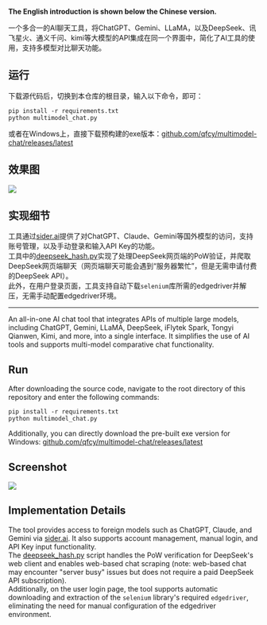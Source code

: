 **The English introduction is shown below the Chinese version.**

一个多合一的AI聊天工具，将ChatGPT、Gemini、LLaMA，以及DeepSeek、讯飞星火、通义千问、kimi等大模型的API集成在同一个界面中，简化了AI工具的使用，支持多模型对比聊天功能。

## 运行

下载源代码后，切换到本仓库的根目录，输入以下命令，即可：
```
pip install -r requirements.txt
python multimodel_chat.py
```
或者在Windows上，直接下载预构建的exe版本：[github.com/qfcy/multimodel-chat/releases/latest](https://github.com/qfcy/multimodel-chat/releases/latest)

## 效果图

![](https://i-blog.csdnimg.cn/direct/007cfc6d11944673b9021050021f8d48.png)

## 实现细节

工具通过[sider.ai](sider.ai)提供了对ChatGPT、Claude、Gemini等国外模型的访问，支持账号管理，以及手动登录和输入API Key的功能。  
工具中的[deepseek_hash.py](deepseek_hash.py)实现了处理DeepSeek网页端的PoW验证，并爬取DeepSeek网页端聊天（网页端聊天可能会遇到“服务器繁忙”，但是无需申请付费的DeepSeek API）。  
此外，在用户登录页面，工具支持自动下载`selenium`库所需的edgedriver并解压，无需手动配置edgedriver环境。  

---

An all-in-one AI chat tool that integrates APIs of multiple large models, including ChatGPT, Gemini, LLaMA, DeepSeek, iFlytek Spark, Tongyi Qianwen, Kimi, and more, into a single interface. It simplifies the use of AI tools and supports multi-model comparative chat functionality.

## Run

After downloading the source code, navigate to the root directory of this repository and enter the following commands:

```
pip install -r requirements.txt
python multimodel_chat.py
```
Additionally, you can directly download the pre-built exe version for Windows: [github.com/qfcy/multimodel-chat/releases/latest](https://github.com/qfcy/multimodel-chat/releases/latest)

## Screenshot

![](https://i-blog.csdnimg.cn/direct/007cfc6d11944673b9021050021f8d48.png)

## Implementation Details

The tool provides access to foreign models such as ChatGPT, Claude, and Gemini via [sider.ai](sider.ai). It also supports account management, manual login, and API Key input functionality.  
The [deepseek_hash.py](deepseek_hash.py) script handles the PoW verification for DeepSeek's web client and enables web-based chat scraping (note: web-based chat may encounter "server busy" issues but does not require a paid DeepSeek API subscription).  
Additionally, on the user login page, the tool supports automatic downloading and extraction of the `selenium` library's required `edgedriver`, eliminating the need for manual configuration of the edgedriver environment.
